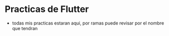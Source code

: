 # Practicas de Flutter

- todas mis practicas estaran aqui, por ramas puede revisar por el nombre que tendran

